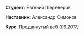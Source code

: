 **Студент**: Евгений Шереверов

**Наставник**: Александр Симонов

**Курс**: Продвинутый веб *(09.2017)*